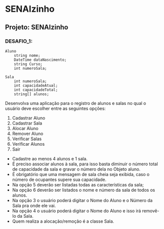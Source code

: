 # SENAIzinho
## Projeto: SENAIzinho
### DESAFIO_1:
```
Aluno
    string nome;
    DateTime dataNascimento;
    string Curso;
    int numeroSala;

Sala
    int numeroSala;
    int capacidadeAtual;
    int capacidadeTotal;
    string[] alunos;
```

Desenvolva uma aplicação para o registro de alunos e salas no qual o usuário deve escolher entre as seguintes opções:
1. Cadastrar Aluno
2. Cadastrar Sala
3. Alocar Aluno
4. Remover Aluno
5. Verificar Salas
6. Verificar Alunos
0. Sair

- Cadastre ao menos 4 alunos e 1 sala.
- É preciso associar alunos à sala, para isso basta diminuir o número total de capacidade da sala e gravar o número dela no Objeto aluno.
- É obrigatório que uma mensagem de sala cheia seja exibida, caso o número de ocupantes supere sua capacidade.
- Na opção 5 deverão ser listadas todas as características da sala;
- Na opção 6 deverão ser listados o nome e número da sala de todos os alunos.
- Na opção 3 o usuário poderá digitar o Nome do Aluno e o Número da Sala pra onde ele vai.
- Na opção 4 o usuário poderá digitar o Nome do Aluno e isso irá removê-lo da Sala.
- Quem realiza a alocação/remoção é a classe Sala.
